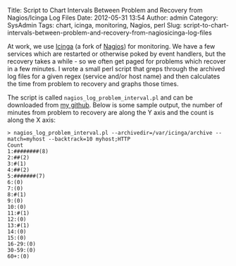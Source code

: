Title: Script to Chart Intervals Between Problem and Recovery from Nagios/Icinga Log Files
Date: 2012-05-31 13:54
Author: admin
Category: SysAdmin
Tags: chart, icinga, monitoring, Nagios, perl
Slug: script-to-chart-intervals-between-problem-and-recovery-from-nagiosicinga-log-files

At work, we use [Icinga](http://www.icinga.org) (a fork of
[Nagios](http://nagios.org/)) for monitoring. We have a few services
which are restarted or otherwise poked by event handlers, but the
recovery takes a while - so we often get paged for problems which
recover in a few minutes. I wrote a small perl script that greps through
the archived log files for a given regex (service and/or host name) and
then calculates the time from problem to recovery and graphs those
times.

The script is called `nagios_log_problem_interval.pl` and can be
downloaded from [my
github](https://github.com/jantman/nagios-scripts/blob/master/nagios_log_problem_interval.pl).
Below is some sample output, the number of minutes from problem to
recovery are along the Y axis and the count is along the X axis:

~~~~{.console}
> nagios_log_problem_interval.pl --archivedir=/var/icinga/archive --match=myhost --backtrack=10 myhost;HTTP
Count      
1:########(8)
2:##(2)      
3:#(1)      
4:##(2)      
5:#######(7)      
6:(0)      
7:(0)      
8:#(1)      
9:(0)     
10:(0)     
11:#(1)     
12:(0)     
13:#(1)     
14:(0)     
15:(0)  
16-29:(0)  
30-59:(0)    
60+:(0)
~~~~
